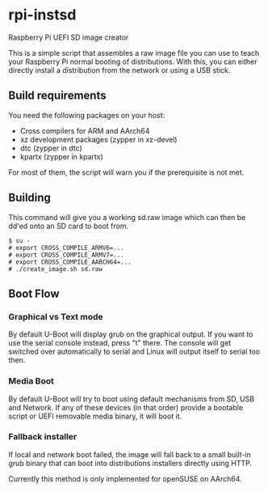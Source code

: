 # rpi-instsd
Raspberry Pi UEFI SD image creator

This is a simple script that assembles a raw image file you can use to
teach your Raspberry Pi normal booting of distributions. With this, you
can either directly install a distribution from the network or using
a USB stick.

## Build requirements

You need the following packages on your host:

* Cross compilers for ARM and AArch64
* xz development packages (zypper in xz-devel)
* dtc (zypper in dtc)
* kpartx (zypper in kpartx)

For most of them, the script will warn you if the prerequisite is not met.

## Building

This command will give you a working sd.raw image which can then be
dd'ed onto an SD card to boot from.

```
$ su -
# export CROSS_COMPILE_ARMV6=...
# export CROSS_COMPILE_ARMV7=...
# export CROSS_COMPILE_AARCH64=...
# ./create_image.sh sd.raw
```

## Boot Flow

### Graphical vs Text mode

By default U-Boot will display grub on the graphical output. If you
want to use the serial console instead, press "t" there. The console
will get switched over automatically to serial and Linux will output
itself to serial too then.

### Media Boot

By default U-Boot will try to boot using default mechanisms from
SD, USB and Network. If any of these devices (in that order) provide
a bootable script or UEFI removable media binary, it will boot it.

### Fallback installer

If local and network boot failed, the image will fall back to a small
built-in grub binary that can boot into distributions installers
directly using HTTP.

Currently this method is only implemented for openSUSE on AArch64.

